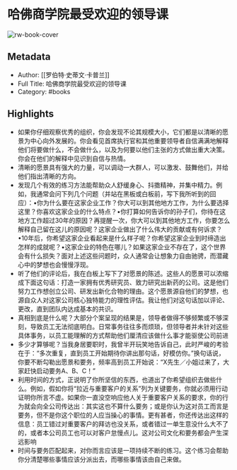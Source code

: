# 哈佛商学院最受欢迎的领导课

![rw-book-cover](https://cdn.weread.qq.com/weread/cover/68/YueWen_26454157/s_YueWen_26454157.jpg)

## Metadata
- Author: [[罗伯特·史蒂文·卡普兰]]
- Full Title: 哈佛商学院最受欢迎的领导课
- Category: #books

## Highlights
- 如果你仔细观察优秀的组织，你会发现不论其规模大小，它们都是以清晰的愿景为中心向外发展的。你会看见首席执行官和其他重要领导者自信满满地解释他们将要做什么，不会做什么，以及为何要以他们主张的方式做出重大决策。你会在他们的解释中见识到自信与热情。
- 清晰的愿景具有强大的力量，可以调动一大群人，可以激发、鼓舞他们，并给他们指出清晰的方向。
- 发现几个有效的练习方法能帮助众人舒缓身心、抖擞精神，并集中精力。例如，我通常会问下列几个问题（并站在黑板或白板前，写下我所听到的回应）：•你为什么要在这家企业工作？你大可以到其他地方工作，为什么要选择这里？你喜欢这家企业的什么特点？•你打算如何告诉你的孙子们，你待在这地方工作超过30年的原因？再提醒一次，你大可以到其他地方工作，你要怎么解释自己留在这儿的原因呢？这家企业做出了什么伟大的贡献或有何诉求？•10年后，你希望这家企业看起来是什么样子呢？你希望这家企业到时缔造出怎样的成就呢？•这家企业的特色在哪儿？如果这家企业不存在了，这个世界会有什么损失？面对上述这些问题时，众人通常会让想象力自由驰骋，而潜藏心中的梦想也会慢慢浮现。
- 听了他们的评论后，我在白板上写下了对愿景的陈述。这些人的愿景可以浓缩成下面这句话：打造一家拥有优秀研究员、致力研究出新药的公司。这是他们努力工作想创立公司、研发出新化合物的理由。这个愿景源自他们的梦想，也源自众人对这家公司核心独特能力的理性评估。我让他们对这句话加以评论、更改，直到团队内达成基本的共识。
- 真相到底是什么呢？大部分个案呈现的结果是，领导者做得不够频繁或不够深刻，导致员工无法彻底明白。日常事务往往多而烦琐，但领导者并未针对这些具体事务，以员工能理解的方式帮助他们厘清应该做什么事才能驱使公司前进
- 多少才算够呢？当我身居要职时，我曾半开玩笑地告诉自己，此时严峻的考验在于：“多次重复，直到员工开始期待你讲出那句话，好模仿你。”换句话说，你要不断勾勒出愿景和要务，频率高到员工开始说：“X先生／小姐过来了，大家赶快启动要务A、B、C！”
- 利用时间的方式，正说明了你所坚信的东西，也道出了你希望组织去做些什么。例如，假如你将“拉近与重要客户的关系”列为关键要务，你就必须用行动证明你所言不虚。如果你一直没空响应他人关于重要客户关系的要求，你的行为就会向全公司传达出：其实这也不算什么要务；或是你认为这对员工而言是要务，但不是你这个职位的人应当操心的事情。更有甚者，你还传达出这样的信息：员工错过对重要客户的拜访也没关系，或者错过一单生意没什么大不了的，或者本公司员工也可以对客户怠慢点儿。这对公司文化和要务都会产生深远影响
- 时间与要务匹配起来，对你而言应该是一项持续不断的练习。这个练习会帮助你分清楚哪些事情应该分派出去，而哪些事情该由自己来做。

